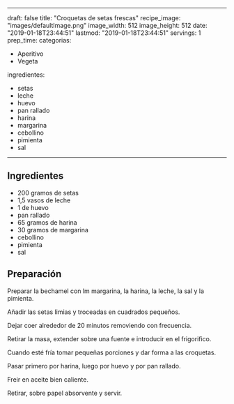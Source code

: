 
---
draft: false
title: "Croquetas de setas frescas"
recipe_image: "images/defaultImage.png"
image_width: 512
image_height: 512
date: "2019-01-18T23:44:51"
lastmod: "2019-01-18T23:44:51"
servings: 1
prep_time: 
categorias:
  - Aperitivo
  - Vegeta

ingredientes:
  - setas
  - leche
  - huevo
  - pan rallado
  - harina
  - margarina
  - cebollino
  - pimienta
  - sal
---

## Ingredientes
- 200 gramos de setas
- 1,5 vasos de leche
- 1  de huevo
- pan rallado
- 65 gramos de harina
- 30 gramos de margarina
- cebollino
- pimienta
- sal

## Preparación
Preparar la bechamel con lm margarina, la harina, la leche, la sal y la pimienta.

Añadir las setas limias y troceadas en cuadrados pequeños.

Dejar coer alrededor de 20 minutos removiendo con frecuencia.

Retirar la masa, extender sobre una fuente e introducir en el frigorifico.

Cuando esté fría  tomar pequeñas porciones y dar forma a las croquetas.

Pasar primero por harina, luego por huevo y por pan rallado.

Freir en aceite bien caliente.

Retirar, sobre papel absorvente y servir.


